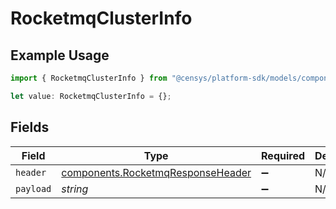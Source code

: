 # RocketmqClusterInfo

## Example Usage

```typescript
import { RocketmqClusterInfo } from "@censys/platform-sdk/models/components";

let value: RocketmqClusterInfo = {};
```

## Fields

| Field                                                                                  | Type                                                                                   | Required                                                                               | Description                                                                            |
| -------------------------------------------------------------------------------------- | -------------------------------------------------------------------------------------- | -------------------------------------------------------------------------------------- | -------------------------------------------------------------------------------------- |
| `header`                                                                               | [components.RocketmqResponseHeader](../../models/components/rocketmqresponseheader.md) | :heavy_minus_sign:                                                                     | N/A                                                                                    |
| `payload`                                                                              | *string*                                                                               | :heavy_minus_sign:                                                                     | N/A                                                                                    |